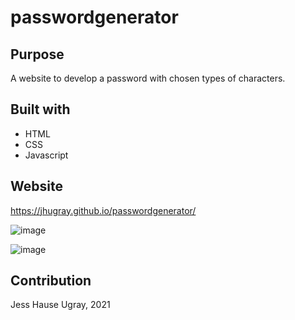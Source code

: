# passwordgenerator

## Purpose
A website to develop a password with chosen types of characters. 

## Built with
* HTML
* CSS
* Javascript

## Website
https://jhugray.github.io/passwordgenerator/

![image](https://user-images.githubusercontent.com/59127869/132984995-759e7ef6-4b38-453d-a0ec-3d2bcf921252.png)

![image](https://user-images.githubusercontent.com/59127869/132985088-e1fa123b-c875-47e4-9515-36816e8e1ba2.png)





## Contribution
Jess Hause Ugray, 2021
